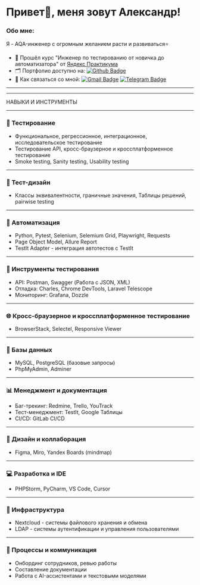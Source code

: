 # Привет👋, меня зовут Александр!
### Обо мне:
Я - AQA-инженер с огромным желанием расти и развиваться⭐
- 📖 Прошёл курс "Инженер по тестированию от новичка до автоматизатора" от  [Яндекс Практикума](https://practicum.yandex.ru)
- 🗂️ Портфолио доступно на: [![Github Badge](https://img.shields.io/badge/GitHub-100000?style=for-the-badge&logo=github&logoColor=white)](https://github.com/Alexander-Lyapunov/QA_Yandex_Practicum)
- 📩 Как связаться со мной: [![Gmail Badge](https://img.shields.io/badge/-mail-blue?style=flat&logo=Gmail&logoColor=white)](mailto:lagrand1@yandex.ru)  [![Telegram Badge](https://img.shields.io/badge/-Alexander-blue?style=flat&logo=Telegram&logoColor=white)](https://t.me/LyapunovQA)

----
----

НАВЫКИ И ИНСТРУМЕНТЫ

----

 ### 🧪 Тестирование
- Функциональное, регрессионное, интеграционное, исследовательское тестирование
- Тестирование API, кросс-браузерное и кроссплатформенное тестирование
- Smoke testing, Sanity testing, Usability testing
  
----

 ### 🎯 Тест-дизайн
- Классы эквивалентности, граничные значения, Таблицы решений, pairwise testing
  
----

 ### 🤖 Автоматизация
- Python, Pytest, Selenium, Selemium Grid, Playwright, Requests
- Page Object Model, Allure Report
- TestIt Adapter - интеграция автотестов с TestIt
  
----

 ### 🔧 Инструменты тестирования
- API: Postman, Swagger (Работа с JSON, XML)
- Отладка: Charles, Chrome DevTools, Laravel Telescope
- Мониторинг: Grafana, Dozzle
  
----

 ### 🌐 Кросс-браузерное и кроссплатформенное тестирование
- BrowserStack, Selectel, Responsive Viewer
  
----

 ### 💾 Базы данных
- MySQL, PostgreSQL (базовые запросы)
- PhpMyAdmin, Adminer

----

 ### 📊 Менеджмент и документация
- Баг-трекинг: Redmine, Trello, YouTrack
- Тест-менеджмент: TestIt, Google Таблицы
- CI/CD: GitLab CI/CD

----

 ### 🎨 Дизайн и коллаборация
- Figma, Miro, Yandex Boards (mindmap)

----

 ### 💻 Разработка и IDE
- PHPStorm, PyCharm, VS Code, Cursor

----

 ### 🔐 Инфраструктура
- Nextcloud - системы файлового хранения и обмена
- LDAP - системы аутентификации и управления пользователями

----

### 🤝 Процессы и коммуникация
- Онбординг сотрудников, ревью работы
- Составление документации
- Работа с AI-ассистентами и текстовыми моделями

